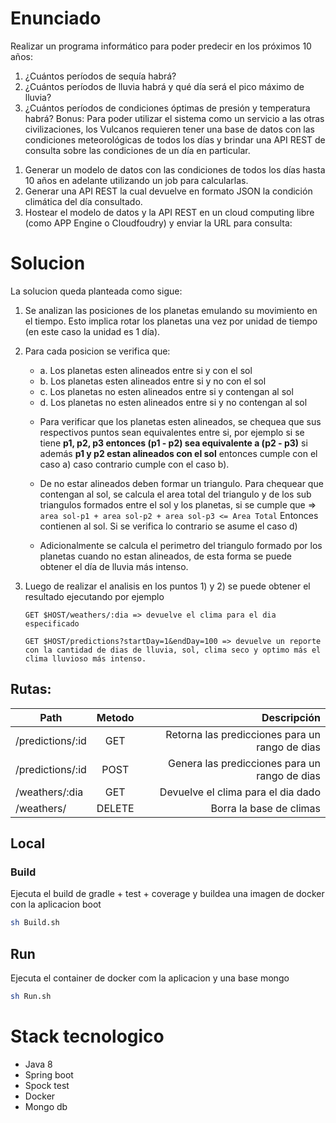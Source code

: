 # Enunciado 

Realizar un programa informático para poder predecir en los próximos 10 años:
1. ¿Cuántos períodos de sequía habrá?
2. ¿Cuántos períodos de lluvia habrá y qué día será el pico máximo de lluvia?
3. ¿Cuántos períodos de condiciones óptimas de presión y temperatura habrá?
Bonus:
Para poder utilizar el sistema como un servicio a las otras civilizaciones, los Vulcanos requieren
tener una base de datos con las condiciones meteorológicas de todos los días y brindar una API
REST de consulta sobre las condiciones de un día en particular.
1) Generar un modelo de datos con las condiciones de todos los días hasta 10 años en adelante
utilizando un job para calcularlas.
2) Generar una API REST la cual devuelve en formato JSON la condición climática del día
consultado.
3) Hostear el modelo de datos y la API REST en un cloud computing libre (como APP Engine o
Cloudfoudry) y enviar la URL para consulta:

# Solucion

La solucion queda planteada como sigue:

1. Se analizan las posiciones de los planetas emulando su movimiento en el tiempo. Esto implica rotar los planetas una vez por unidad de tiempo (en este caso la unidad es 1 día).
2. Para cada posicion se verifica que:
    - a. Los planetas esten alineados entre si y con el sol
    - b. Los planetas esten alineados entre si y no con el sol
    - c. Los planetas no esten alineados entre si y contengan al sol
    - d. Los planetas no esten alineados entre si y no contengan al sol

    * Para verificar que los planetas esten alineados, se chequea que sus respectivos puntos sean equivalentes entre si, por ejemplo si se tiene **p1, p2, p3 entonces (p1 - p2) sea equivalente a (p2 - p3)** si además **p1 y p2 estan alineados con el sol** entonces cumple con el caso a) caso contrario cumple con el caso b).
    
    * De no estar alineados deben formar un triangulo. Para chequear que contengan al sol, se calcula el area total del triangulo y de los sub triangulos formados entre el sol y los planetas, si se cumple que => 
    `area sol-p1 + area sol-p2 + area sol-p3 <= Area Total`
     Entonces contienen al sol. Si se verifica lo contrario se asume el caso d) 
    
    * Adicionalmente se calcula el perimetro del triangulo formado por los planetas cuando no estan alineados, de esta forma se puede obtener el día de lluvia más intenso.

3. Luego de realizar el analisis en los puntos 1) y 2) se puede obtener el resultado ejecutando por ejemplo 

    `GET $HOST/weathers/:dia => devuelve el clima para el dia especificado`
    
    `GET $HOST/predictions?startDay=1&endDay=100 => devuelve un reporte con la cantidad de dias de lluvia, sol, clima seco y optimo más el clima lluvioso más intenso.`


## Rutas:

| Path        | Metodo          | Descripción      |
| ------------- |:-------------:| ---------:|
| /predictions/:id | GET | Retorna las predicciones para un rango de dias |
| /predictions/:id | POST | Genera las predicciones para un rango de dias |
| /weathers/:dia | GET | Devuelve el clima para el dia dado |
| /weathers/ | DELETE | Borra la base de climas |



## Local
### Build

Ejecuta el build de gradle + test + coverage y buildea una imagen de docker con la aplicacion boot

```bash
sh Build.sh
```

## Run

Ejecuta el container de docker com la aplicacion y una base mongo

```bash
sh Run.sh
```

# Stack tecnologico

* Java 8
* Spring boot
* Spock test
* Docker
* Mongo db
